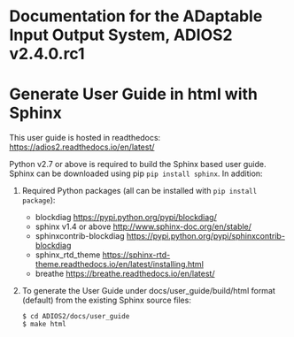 # Documentation for the ADaptable Input Output System, ADIOS2 v2.4.0.rc1

# Generate User Guide in html with Sphinx

This user guide is hosted in readthedocs: https://adios2.readthedocs.io/en/latest/
 
Python v2.7 or above is required to build the Sphinx based user guide. Sphinx can be downloaded using pip `pip install sphinx`. In addition:

1. Required Python packages (all can be installed with `pip install package`):
	* blockdiag https://pypi.python.org/pypi/blockdiag/
	* sphinx v1.4 or above http://www.sphinx-doc.org/en/stable/
	* sphinxcontrib-blockdiag https://pypi.python.org/pypi/sphinxcontrib-blockdiag
	* sphinx_rtd_theme https://sphinx-rtd-theme.readthedocs.io/en/latest/installing.html
	* breathe https://breathe.readthedocs.io/en/latest/
	
2. To generate the User Guide under docs/user_guide/build/html format (default) from the existing Sphinx source files:
	
	```
	$ cd ADIOS2/docs/user_guide 
	$ make html
	```
